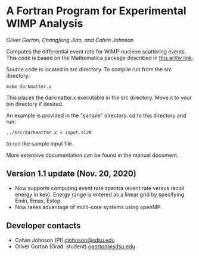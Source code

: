 # A Fortran Program for Experimental WIMP Analysis
*Oliver Gorton, Changfeng Jiao, and Calvin Johnson*

Computes the differential event rate for WIMP-nucleon scattering events. This code 
is based on the Mathematica package described in [this arXiv link](https://arxiv.org/abs/1308.6288).

Source code is located in src directory. To compile run from the src directory:

    make darkmatter.x
    
This places the darkmatter.x executable in the src directory. Move it to your bin
directory if desired.


An example is provided in the "sample" directory. cd to this directory
and run:

    ../src/darkmatter.x < input.si28
    
to run the sample input file.

More extensive documentation can be found in the manual document.

## Version 1.1 update (Nov. 20, 2020)
* Now supports computing event rate spectra (event rate versus recoil energy in kev). Energy range is entered as a linear grid by specifying Emin, Emax, Estep.
* Now takes advantage of multi-core systems using openMP.


## Developer contacts
* Calvin Johnson (PI) cjohnson@sdsu.edu
* Oliver Gorton (Grad. student) ogorton@sdsu.edu
